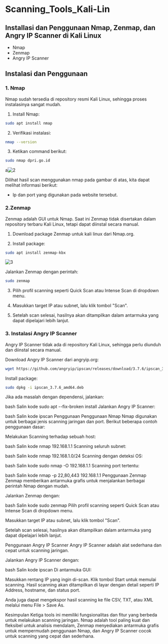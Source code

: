 # Scanning_Tools_Kali-Lin

## Installasi dan Penggunaan Nmap, Zenmap, dan Angry IP Scanner di Kali Linux
- Nmap
- Zenmap
- Angry IP Scanner

## Instalasi dan Penggunaan
### 1. Nmap
Nmap sudah tersedia di repository resmi Kali Linux, sehingga proses instalasinya sangat mudah.

1. Install Nmap:
```bash
sudo apt install nmap
```

2. Verifikasi instalasi:
``` bash
nmap --version
```

3. Ketikan command berikut:
``` bash
sudo nmap dpri.go.id
```

a![2](https://github.com/user-attachments/assets/ce20e90f-d91a-45ed-9782-3698dcfb247f)

Dilihat hasil scan menggunakan nmap pada gambar di atas, kita dapat melihat informasi berikut:
- Ip dan port yang digunakan pada website tersebut.
  
### 2.Zenmap
Zenmap adalah GUI untuk Nmap. Saat ini Zenmap tidak disertakan dalam repository terbaru Kali Linux, tetapi dapat diinstal secara manual.

1. Download package Zenmap untuk kali linux dari Nmap.org.

2. Install package:
```bash
sudo apt install zenmap-kbx
```
![3](https://github.com/user-attachments/assets/3e8b9431-bb2c-4255-b48f-cb8284f3de50)

Jalankan Zenmap dengan perintah:
``` bash
sudo zenmap
```

3. Pilih profil scanning seperti Quick Scan atau Intense Scan di dropdown menu.

4. Masukkan target IP atau subnet, lalu klik tombol "Scan".

5. Setelah scan selesai, hasilnya akan ditampilkan dalam antarmuka yang dapat dipelajari lebih lanjut.

### 3. Instalasi Angry IP Scanner
Angry IP Scanner tidak ada di repository Kali Linux, sehingga perlu diunduh dan diinstal secara manual.

Download Angry IP Scanner dari angryip.org:
```bash
wget https://github.com/angryip/ipscan/releases/download/3.7.6/ipscan_3.7.6_amd64.deb
```
Install package:
``` bash
sudo dpkg -i ipscan_3.7.6_amd64.deb
```
Jika ada masalah dengan dependensi, jalankan:

bash
Salin kode
sudo apt --fix-broken install
Jalankan Angry IP Scanner:

bash
Salin kode
ipscan
Penggunaan
Penggunaan Nmap
Nmap digunakan untuk berbagai jenis scanning jaringan dan port. Berikut beberapa contoh penggunaan dasar:

Melakukan Scanning terhadap sebuah host:

bash
Salin kode
nmap 192.168.1.1
Scanning seluruh subnet:

bash
Salin kode
nmap 192.168.1.0/24
Scanning dengan deteksi OS:

bash
Salin kode
sudo nmap -O 192.168.1.1
Scanning port tertentu:

bash
Salin kode
nmap -p 22,80,443 192.168.1.1
Penggunaan Zenmap
Zenmap memberikan antarmuka grafis untuk menjalankan berbagai perintah Nmap dengan mudah.

Jalankan Zenmap dengan:

bash
Salin kode
sudo zenmap
Pilih profil scanning seperti Quick Scan atau Intense Scan di dropdown menu.

Masukkan target IP atau subnet, lalu klik tombol "Scan".

Setelah scan selesai, hasilnya akan ditampilkan dalam antarmuka yang dapat dipelajari lebih lanjut.

Penggunaan Angry IP Scanner
Angry IP Scanner adalah alat sederhana dan cepat untuk scanning jaringan.

Jalankan Angry IP Scanner dengan:

bash
Salin kode
ipscan
Di antarmuka GUI:

Masukkan rentang IP yang ingin di-scan.
Klik tombol Start untuk memulai scanning.
Hasil scanning akan ditampilkan di layar dengan detail seperti IP Address, hostname, dan status port.

Anda juga dapat mengekspor hasil scanning ke file CSV, TXT, atau XML melalui menu File > Save As.

Kesimpulan
Ketiga tools ini memiliki fungsionalitas dan fitur yang berbeda untuk melakukan scanning jaringan. Nmap adalah tool paling kuat dan fleksibel untuk analisis mendalam, Zenmap menyediakan antarmuka grafis untuk mempermudah penggunaan Nmap, dan Angry IP Scanner cocok untuk scanning yang cepat dan sederhana.

